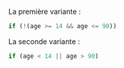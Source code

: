 La première variante :

```js
if (!(age >= 14 && age <= 90))
```

La seconde variante :

```js
if (age < 14 || age > 90)
```

